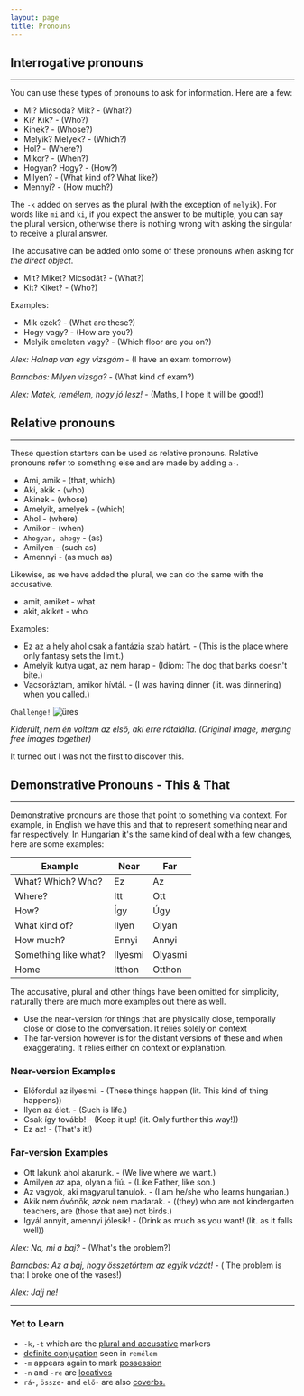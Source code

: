 ```yaml
---
layout: page
title: Pronouns
---
```


## Interrogative pronouns
---

You can use these types of pronouns to ask for information. Here are a few:

* Mi? Micsoda? Mik? - (What?)
* Ki? Kik? - (Who?)
* Kinek? - (Whose?)
* Melyik? Melyek? - (Which?)
* Hol? - (Where?)
* Mikor? - (When?)
* Hogyan? Hogy? - (How?)
* Milyen? - (What kind of? What like?)
* Mennyi? - (How much?)

The `-k` added on serves as the plural (with the exception of `melyik`). For words like `mi` and `ki`, if you expect the answer to be multiple, you can say the plural version, otherwise there is nothing wrong with asking the singular to receive a plural answer.

The accusative can be added onto some of these pronouns when asking for *the direct object*.

* Mit? Miket? Micsodát? - (What?)
* Kit? Kiket? - (Who?)

Examples:

* Mik ezek? - (What are these?)
* Hogy vagy? - (How are you?)
* Melyik emeleten vagy? - (Which floor are you on?)

*Alex: Holnap van egy vizsgám* - (I have an exam tomorrow)

*Barnabás: Milyen vizsga?* - (What kind of exam?)

*Alex: Matek, remélem, hogy jó lesz!* - (Maths, I hope it will be good!)

## Relative pronouns
---

These question starters can be used as relative pronouns. Relative pronouns refer to something else and are made by adding `a-`.

* Ami, amik - (that, which)
* Aki, akik - (who)
* Akinek - (whose)
* Amelyik, amelyek - (which)
* Ahol - (where)
* Amikor - (when)
* `Ahogyan, ahogy` - (as)
* Amilyen - (such as)
* Amennyi - (as much as)

Likewise, as we have added the plural, we can do the same with the accusative.

* amit, amiket - what
* akit, akiket - who

Examples:

* Ez az a hely ahol csak a fantázia szab határt. - (This is the place where only fantasy sets the limit.)
* Amelyik kutya ugat, az nem harap - (Idiom: The dog that barks doesn't bite.)
* Vacsoráztam, amikor hívtál. - (I was having dinner (lit. was dinnering) when you called.)

`Challenge!`
![üres](https://magyartanulas.github.io/public/jajj.png)

*Kiderült, nem én voltam az első, aki erre rátalálta. (Original image, merging free images together)*

<span class="spoiler">It turned out I was not the first to discover this.</span>

## Demonstrative Pronouns - This & That
---

Demonstrative pronouns are those that point to something via context. For example, in English we have this and that to represent something near and far respectively. In Hungarian it's the same kind of deal with a few changes, here are some examples:

| Example              | Near    | Far    |
|----------------------|---------|--------|
| What? Which? Who?    | Ez      | Az     |
| Where?               | Itt     | Ott    |
| How?                 | Így     | Úgy    |
| What kind of?        | Ilyen   | Olyan  |
| How much?            | Ennyi   | Annyi  |
| Something like what? | Ilyesmi | Olyasmi|
| Home                 | Itthon  | Otthon |

The accusative, plural and other things have been omitted for simplicity, naturally there are much more examples out there as well.

* Use the near-version for things that are physically close, temporally close or close to the conversation. It relies solely on context
* The far-version however is for the distant versions of these and when exaggerating. It relies either on context or explanation.

### Near-version Examples

* Előfordul az ilyesmi. - (These things happen (lit. This kind of thing happens))
* Ilyen az élet. - (Such is life.)
* Csak így tovább! - (Keep it up! (lit. Only further this way!))
* Ez az! - (That's it!)

### Far-version Examples

* Ott lakunk ahol akarunk. - (We live where we want.)
* Amilyen az apa, olyan a fiú. - (Like Father, like son.)
* Az vagyok, aki magyarul tanulok. - (I am he/she who learns hungarian.)
* Akik nem óvónők, azok nem madarak. - ((they) who are not kindergarten teachers, are (those that are) not birds.)
* Igyál annyit, amennyi  jólesik! - (Drink as much as you want! (lit. as it falls well))

*Alex: Na, mi a baj?* - (What's the problem?)

*Barnabás: Az a baj, hogy összetörtem az egyik vázát!* - ( The problem is that I broke one of the vases!)

*Alex: Jajj ne!*

---

### Yet to Learn

* `-k,-t` which are the [plural and accusative](https://magyartanulas.github.io/accusative_plurals/) markers
* [definite conjugation](https://magyartanulas.github.io/definite_indefinite/) seen in `remélem`
* `-m` appears again to mark [possession](https://magyartanulas.github.io/dative_possession/) 
* `-n` and `-re` are [locatives](https://magyartanulas.github.io/locatives)
* `rá-`, `össze-` and `elő-` are also [coverbs.](https://magyartanulas.github.io/coverbs_telicity)
